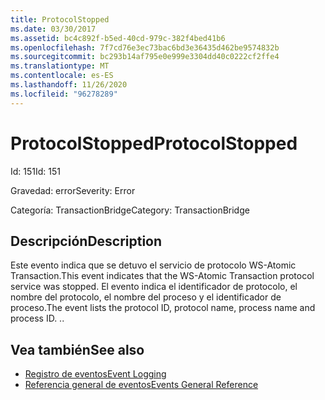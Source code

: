 ```yaml
---
title: ProtocolStopped
ms.date: 03/30/2017
ms.assetid: bc4c892f-b5ed-40cd-979c-382f4bed41b6
ms.openlocfilehash: 7f7cd76e3ec73bac6bd3e36435d462be9574832b
ms.sourcegitcommit: bc293b14af795e0e999e3304dd40c0222cf2ffe4
ms.translationtype: MT
ms.contentlocale: es-ES
ms.lasthandoff: 11/26/2020
ms.locfileid: "96278289"
---
```

# <a name="protocolstopped"></a><span data-ttu-id="ab073-102">ProtocolStopped</span><span class="sxs-lookup"><span data-stu-id="ab073-102">ProtocolStopped</span></span>

<span data-ttu-id="ab073-103">Id: 151</span><span class="sxs-lookup"><span data-stu-id="ab073-103">Id: 151</span></span>  
  
 <span data-ttu-id="ab073-104">Gravedad: error</span><span class="sxs-lookup"><span data-stu-id="ab073-104">Severity: Error</span></span>  
  
 <span data-ttu-id="ab073-105">Categoría: TransactionBridge</span><span class="sxs-lookup"><span data-stu-id="ab073-105">Category: TransactionBridge</span></span>  
  
## <a name="description"></a><span data-ttu-id="ab073-106">Descripción</span><span class="sxs-lookup"><span data-stu-id="ab073-106">Description</span></span>  

 <span data-ttu-id="ab073-107">Este evento indica que se detuvo el servicio de protocolo WS-Atomic Transaction.</span><span class="sxs-lookup"><span data-stu-id="ab073-107">This event indicates that the WS-Atomic Transaction protocol service was stopped.</span></span> <span data-ttu-id="ab073-108">El evento indica el identificador de protocolo, el nombre del protocolo, el nombre del proceso y el identificador de proceso.</span><span class="sxs-lookup"><span data-stu-id="ab073-108">The event lists the protocol ID, protocol name, process name and process ID.</span></span> <span data-ttu-id="ab073-109">.</span><span class="sxs-lookup"><span data-stu-id="ab073-109">.</span></span>  
  
## <a name="see-also"></a><span data-ttu-id="ab073-110">Vea también</span><span class="sxs-lookup"><span data-stu-id="ab073-110">See also</span></span>

- [<span data-ttu-id="ab073-111">Registro de eventos</span><span class="sxs-lookup"><span data-stu-id="ab073-111">Event Logging</span></span>](index.md)
- [<span data-ttu-id="ab073-112">Referencia general de eventos</span><span class="sxs-lookup"><span data-stu-id="ab073-112">Events General Reference</span></span>](events-general-reference.md)
